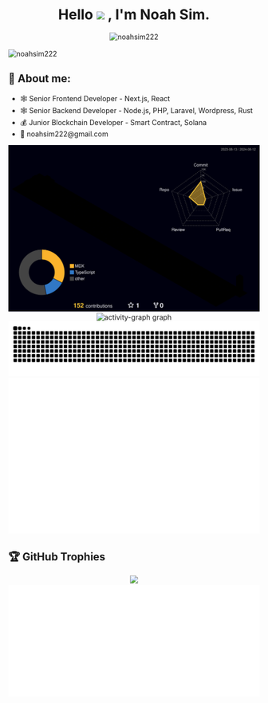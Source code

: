 <h1 align="center">
  Hello
  <img src="https://media.giphy.com/media/hvRJCLFzcasrR4ia7z/giphy.gif" width="30px">
  , I'm Noah Sim.
</h1>

<div align="center">
  <img src="https://quotes-github-readme.vercel.app/api?type=horizontal&theme=algoria" alt="noahsim222" />
  
</div>
<br />

<img src="https://komarev.com/ghpvc/?username=noahsim222&color=brightgreen&label=PROFILE%20VIEWS&base=624&abbreviated=true&color=blueviolet&style=plastic" alt="noahsim222" />
<br />

<h2>👨 About me:</h2>
<ul align="left">
  <li>🕸 Senior Frontend Developer - Next.js, React </li>
  <li>🕸 Senior Backend Developer - Node.js, PHP, Laravel, Wordpress, Rust </li>
  <li>💰 Junior Blockchain Developer - Smart Contract, Solana</li>
  <li>🔗 noahsim222@gmail.com</li>
</ul>

<div align="center">
  <img src="./profile-3d-contrib/profile-night-rainbow.svg">
  <img src="https://github-readme-activity-graph.vercel.app/graph?username=noahsim222&radius=16&theme=redical&area=true&order=5" height="300" alt="activity-graph graph"  />
  <img src="https://raw.githubusercontent.com/noahsim222/noahsim222/output/github-contribution-grid-snake.svg">
  <img src="./metrics.plugin.calendar.full.svg">

  
</div>

<h2>🏆 GitHub Trophies</h2>
<div align="center">
  <img src="https://github-profile-trophy.vercel.app/?username=noahsim222&theme=flat&no-frame=false&no-bg=false&margin-w=4">
  <img src="./metrics.plugin.achievements.compact.svg">
</div>
